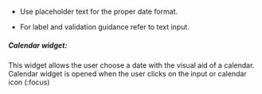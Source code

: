 - Use placeholder text for the proper date format.

- For label and validation guidance refer to text input.

##### Calendar widget:

This widget allows the user choose a date with the visual aid of a calendar. Calendar widget is opened when the user clicks on the input or calendar icon (:focus) 

